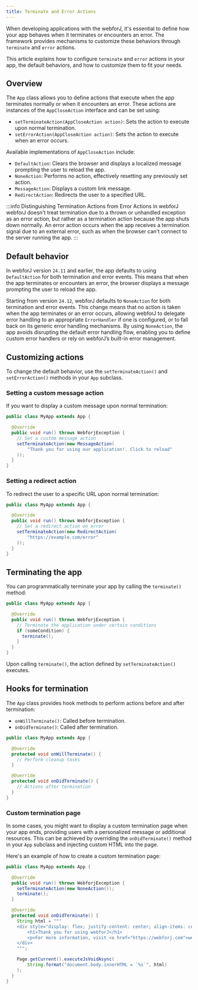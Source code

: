 ```yaml
---
title: Terminate and Error Actions
---
```


When developing applications with the webforJ, it's essential to define how your app behaves when it terminates or encounters an error. The framework provides mechanisms to customize these behaviors through `terminate` and `error` actions.

This article explains how to configure `terminate` and `error` actions in your app, the default behaviors, and how to customize them to fit your needs.

## Overview

The `App` class allows you to define actions that execute when the app terminates normally or when it encounters an error. These actions are instances of the `AppCloseAction` interface and can be set using:

- `setTerminateAction(AppCloseAction action)`: Sets the action to execute upon normal termination.
- `setErrorAction(AppCloseAction action)`: Sets the action to execute when an error occurs.

Available implementations of `AppCloseAction` include:

- `DefaultAction`: Clears the browser and displays a localized message prompting the user to reload the app.
- `NoneAction`: Performs no action, effectively resetting any previously set action.
- `MessageAction`: Displays a custom link message.
- `RedirectAction`: Redirects the user to a specified URL.

:::info Distinguishing Termination Actions from Error Actions in webforJ
webforJ doesn't treat termination due to a thrown or unhandled exception as an error action, but rather as a termination action because the app shuts down normally. An error action occurs when the app receives a termination signal due to an external error, such as when the browser can't connect to the server running the app.
:::

## Default behavior

In webforJ version `24.11` and earlier, the app defaults to using `DefaultAction` for both termination and error events. This means that when the app terminates or encounters an error, the browser displays a message prompting the user to reload the app.

Starting from version `24.12`, webforJ defaults to `NoneAction` for both termination and error events. This change means that no action is taken when the app terminates or an error occurs, allowing webforJ to delegate error handling to an appropriate `ErrorHandler` if one is configured, or to fall back on its generic error handling mechanisms. By using `NoneAction`, the app avoids disrupting the default error handling flow, enabling you to define custom error handlers or rely on webforJ’s built-in error management.

## Customizing actions

To change the default behavior, use the `setTerminateAction()` and `setErrorAction()` methods in your `App` subclass.

### Setting a custom message action

If you want to display a custom message upon normal termination:

```java
public class MyApp extends App {

  @Override
  public void run() throws WebforjException {
    // Set a custom message action
    setTerminateAction(new MessageAction(
        "Thank you for using our application!. Click to reload"
    ));
  }
}
```

### Setting a redirect action

To redirect the user to a specific URL upon normal termination:

```java
public class MyApp extends App {

  @Override
  public void run() throws WebforjException {
    // Set a redirect action on error
    setTerminateAction(new RedirectAction(
        "https://example.com/error"
    ));
  }
}
```

## Terminating the app

You can programmatically terminate your app by calling the `terminate()` method:

```java
public class MyApp extends App {

  @Override
  public void run() throws WebforjException {
    // Terminate the application under certain conditions
    if (someCondition) {
      terminate();
    }
  }
}
```

Upon calling `terminate()`, the action defined by `setTerminateAction()` executes.

## Hooks for termination

The `App` class provides hook methods to perform actions before and after termination:

- `onWillTerminate()`: Called before termination.
- `onDidTerminate()`: Called after termination.

```java
public class MyApp extends App {

  @Override
  protected void onWillTerminate() {
    // Perform cleanup tasks
  }

  @Override
  protected void onDidTerminate() {
    // Actions after termination
  }
}
```

### Custom termination page 

In some cases, you might want to display a custom termination page when your app ends, providing users with a personalized message or additional resources. This can be achieved by overriding the `onDidTerminate()` method in your `App` subclass and injecting custom HTML into the page.

Here's an example of how to create a custom termination page:

```java
public class MyApp extends App {

  @Override
  public void run() throws WebforjException {
    setTerminateAction(new NoneAction());
    terminate();
  }

  @Override
  protected void onDidTerminate() {
    String html = """
    <div style="display: flex; justify-content: center; align-items: center; height: 100vh; flex-direction: column;">
        <h1>Thank you for using webforJ</h1>
        <p>For more information, visit <a href="https://webforj.com">webforj.com</a></p>
    </div>
    """;

    Page.getCurrent().executeJsVoidAsync(
        String.format("document.body.innerHTML = `%s`", html)
    );
  }
}
```